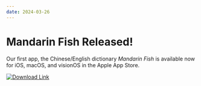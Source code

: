 ```yaml
---
date: 2024-03-26
---
```


# Mandarin Fish Released!

Our first app, the Chinese/English dictionary _Mandarin Fish_ is available now for iOS, macOS, and visionOS in the Apple App Store.

[![Download Link](blogmedia/app-store-black.svg)](https://apple.co/3JAySnu)